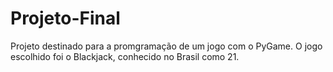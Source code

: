 # Projeto-Final

Projeto destinado para a promgramação de um jogo com o PyGame.
O jogo escolhido foi o Blackjack, conhecido no Brasil como 21.
